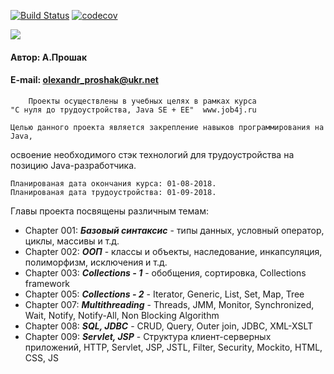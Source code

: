 [![Build Status](https://travis-ci.org/AlexandrProshak/Alexandr_Proshak.svg?branch=master)](https://travis-ci.org/AlexandrProshak/Alexandr_Proshak)
[![codecov](https://codecov.io/gh/AlexandrProshak/Alexandr_Proshak/branch/master/graph/badge.svg)](https://codecov.io/gh/AlexandrProshak/Alexandr_Proshak)

<a href="http://job4j.ru"> <img src="http://job4j.ru/img/logomini.png"></a>

#### Автор: А.Прошак
#### E-mail: olexandr_proshak@ukr.net

    	Проекты осуществлены в учебных целях в рамках курса 
    "С нуля до трудоустройства, Java SE + EE"  www.job4j.ru

	Целью данного проекта является закрепление навыков программирования на Java, 
освоение необходимого стэк технологий для трудоустройства на позицию Java-разработчика.

	Планированая дата окончания курса: 01-08-2018.
	Планированая дата трудоустройства: 01-09-2018.

Главы проекта посвящены различным темам:

* Chapter 001: ***Базовый синтаксис*** - типы данных, условный оператор, циклы, массивы и т.д.
* Chapter 002: ***ООП*** - классы и объекты, наследование, инкапсуляция, полиморфизм, исключения и т.д.
* Chapter 003: ***Collections - 1*** - обобщения, сортировка, Collections framework
* Chapter 005: ***Collections - 2*** - Iterator, Generic, List, Set, Map, Tree
* Chapter 007: ***Multithreading*** - Threads, JMM, Monitor, Synchronized, Wait, Notify, Notify-All, Non Blocking Algorithm
* Chapter 008: ***SQL, JDBC*** - CRUD, Query, Outer join, JDBC, XML-XSLT
* Chapter 009: ***Servlet, JSP*** - Структура клиент-серверных приложений, HTTP, Servlet, JSP, JSTL, Filter, Security, Mockito, HTML, CSS, JS